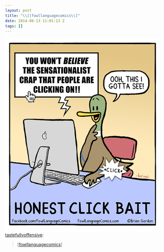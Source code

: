 ```yaml
---
layout: post
title: "\\[[fowllanguagecomics\\]"
date: 2014-06-13 11:01:13 Z
tags: []
---
```

![](/media/2014/06/88658164230.jpg)
[tastefullyoffensive](http://tumblr.tastefullyoffensive.com/post/87896872363/fowllanguagecomics):

> \[[fowllanguagecomics](http://fowllanguagecomics.com)\]
